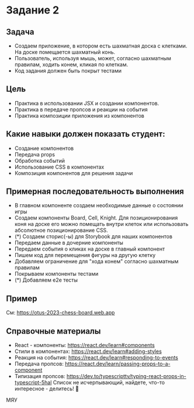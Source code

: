 # Задание 2
## Задача
- Создаем приложение, в котором есть шахматная доска с клетками. На доске помещается шахматный конь.
- Пользователь, используя мышь, может, согласно шахматным правилам, ходить конем, кликая по клеткам.
- Код задания должен быть покрыт тестами
## Цель
- Практика в использовании JSX и создании компонентов.
- Практика в передаче пропсов и реакции на события
- Практика композиции приложения из компонентов
## Какие навыки должен показать студент:
- Создание компонентов
- Передача props
- Обработка событий
- Использование CSS в компонентах
- Композиция компонентов для решения задачи
## Примерная последовательность выполнения
- В главном компоненте создаем необходимые данные о состоянии игры
- Создаем компоненты Board, Cell, Knight. Для позиционирования коня на доске его можно помещать внутри клеток или использовать абсолютное позиционирование CSS.
- (*) Создаем сторис(-ы) для Storybook для наших компонентов
- Передаем данные в дочерние компоненты
- Передаем события о кликах на доске в главный компонент
- Пишем код для перемещения фигуры на другую клетку
- Добавляем ограничение для "хода конем" согласно шахматным правилам
- Покрываем компоненты тестами
- (*) Добавляем e2e тесты
## Пример
См:  https://otus-2023-chess-board.web.app
## Справочные материалы
- React - компоненты: https://react.dev/learn#components
- Стили в компонентах: https://react.dev/learn#adding-styles
- Реакция на события: https://react.dev/learn#responding-to-events
- Передача пропсов: https://react.dev/learn/passing-props-to-a-component
- Типизация пропсов: https://dev.to/typescripttv/typing-react-props-in-typescript-5hal
Список не исчерпывающий, найдете, что-то интересное - делитесь! 🤗

МЯУ